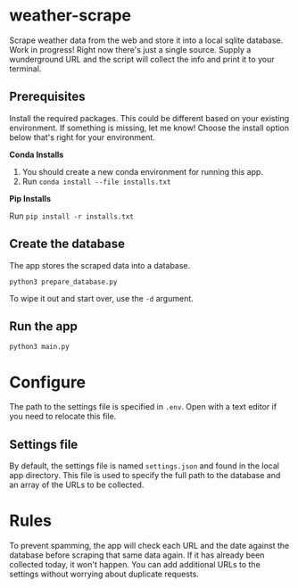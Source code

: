 # weather-scrape

Scrape weather data from the web and store it into a local sqlite database.
Work in progress! Right now there's just a single source. Supply a wunderground URL and the script will collect the info and print it to your terminal. 

## Prerequisites

Install the required packages. This could be different based on your existing environment. If something is missing, let me know! Choose the install option below that's right for your environment.

**Conda Installs**

1. You should create a new conda environment for running this app.
1. Run `conda install --file installs.txt`

**Pip Installs**

Run `pip install -r installs.txt`


## Create the database

The app stores the scraped data into a database.

`python3 prepare_database.py`

To wipe it out and start over, use the `-d` argument.

## Run the app

`python3 main.py`


# Configure

The path to the  settings file is specified in `.env`. Open with a text editor if you need to relocate this file.

## Settings file

By default, the settings file is named `settings.json` and found in the local app directory. This file is used to specify the full path to the database and an array of the URLs to be collected.

# Rules

To prevent spamming, the app will check each URL and the date against the database before scraping that same data again. If it has already been collected today, it won't happen. You can add additional URLs to the settings without worrying about duplicate requests.